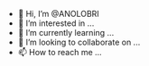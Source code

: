 - 👋 Hi, I’m @ANOLOBRI
- 👀 I’m interested in ...
- 🌱 I’m currently learning ...
- 💞️ I’m looking to collaborate on ...
- 📫 How to reach me ...

<!---
ANOLOBRI/ANOLOBRI is a ✨ special ✨ repository because its `README.md` (this file) appears on your GitHub profile.
You can click the Preview link to take a look at your changes.
--->
